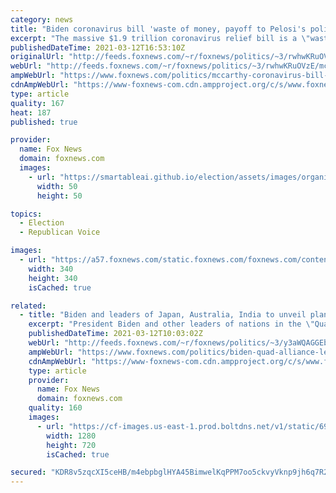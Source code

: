 ```yaml
---
category: news
title: "Biden coronavirus bill 'waste of money, payoff to Pelosi's political friends': McCarthy"
excerpt: "The massive $1.9 trillion coronavirus relief bill is a \"waste of money\" and a \"payoff\" to House Speaker Nancy Pelosi's \"political friends,\" Rep. Kevin McCarthy, R-Calif., said on Friday."
publishedDateTime: 2021-03-12T16:53:10Z
originalUrl: "http://feeds.foxnews.com/~r/foxnews/politics/~3/rwhwKRuOVzE/mccarthy-coronavirus-bill-waste-money-payoff-pelosis-friends"
webUrl: "http://feeds.foxnews.com/~r/foxnews/politics/~3/rwhwKRuOVzE/mccarthy-coronavirus-bill-waste-money-payoff-pelosis-friends"
ampWebUrl: "https://www.foxnews.com/politics/mccarthy-coronavirus-bill-waste-money-payoff-pelosis-friends.amp"
cdnAmpWebUrl: "https://www-foxnews-com.cdn.ampproject.org/c/s/www.foxnews.com/politics/mccarthy-coronavirus-bill-waste-money-payoff-pelosis-friends.amp"
type: article
quality: 167
heat: 187
published: true

provider:
  name: Fox News
  domain: foxnews.com
  images:
    - url: "https://smartableai.github.io/election/assets/images/organizations/foxnews.com-50x50.jpg"
      width: 50
      height: 50

topics:
  - Election
  - Republican Voice

images:
  - url: "https://a57.foxnews.com/static.foxnews.com/foxnews.com/content/uploads/2020/10/340/340/image-5.png?ve=1&tl=1"
    width: 340
    height: 340
    isCached: true

related:
  - title: "Biden and leaders of Japan, Australia, India to unveil plans to boost coronavirus vaccine production"
    excerpt: "President Biden and other leaders of nations in the \"Quad\" alliance will unveil an agreement to ramp up production of coronavirus vaccines in Southeast Asia in a first-of-its-kind virtual meeting Friday, according to senior administration officials with knowledge of the matter."
    publishedDateTime: 2021-03-12T10:03:02Z
    webUrl: "http://feeds.foxnews.com/~r/foxnews/politics/~3/y3aWQAGGEbE/biden-quad-alliance-leaders-unveil-plans-boost-covid-19-vaccine-production-summit"
    ampWebUrl: "https://www.foxnews.com/politics/biden-quad-alliance-leaders-unveil-plans-boost-covid-19-vaccine-production-summit.amp"
    cdnAmpWebUrl: "https://www-foxnews-com.cdn.ampproject.org/c/s/www.foxnews.com/politics/biden-quad-alliance-leaders-unveil-plans-boost-covid-19-vaccine-production-summit.amp"
    type: article
    provider:
      name: Fox News
      domain: foxnews.com
    quality: 160
    images:
      - url: "https://cf-images.us-east-1.prod.boltdns.net/v1/static/694940094001/d7acab5e-b008-41de-bc5f-595cc76dc02e/e95ab723-09b5-472b-9196-51d50716a162/1280x720/match/image.jpg"
        width: 1280
        height: 720
        isCached: true

secured: "KDR8v5zqcXI5ceHB/m4ebpbglHYA45BimwelKqPPM7oo5ckvyVknp9jh6q7R2fi64mm9rSL//OHiNVGtwVGvdVMWcyHqCEiWlxPI/0CLJeOeTObFGqSXXSMkyMNwm2rhhSddPW5/QUJqhDk5478J/1yv5TSq1MziWt2oqE+UxK5SEWGfZ1goOTSswKWQ+fM9bR6btjp/7tD73oZtJ7GQhIjk1l2bV7RDvPaO8fp4k45W9yBCK4r+kZR6rHDJaXYkvEGgLW1TbQstfZIgXHhp3sBPv9O/fH2HjyjMcws8A+rUMHNXFfSfkR0p//fELmULN7Vyc2Nww/xXcAK+EgKExY+o4RpOCWty2FObhizOClw=;BFIDIXK8DN28O20slqr9Yw=="
---
```


